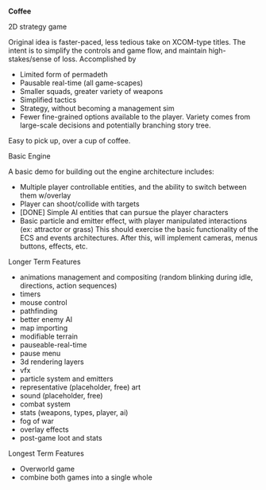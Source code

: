 # 

**Coffee**

2D strategy game

Original idea is faster-paced, less tedious take on XCOM-type titles.  The intent is to simplify the controls and game flow, and maintain high-stakes/sense of loss.  Accomplished by 
- Limited form of permadeth
- Pausable real-time (all game-scapes)
- Smaller squads, greater variety of weapons
- Simplified tactics
- Strategy, without becoming a management sim
- Fewer fine-grained options available to the player.  Variety comes from large-scale decisions and potentially branching story tree.

Easy to pick up, over a cup of coffee.

Basic Engine

A basic demo for building out the engine architecture includes:
- Multiple player controllable entities, and the ability to switch between them w/overlay
- Player can shoot/collide with targets
- [DONE] Simple AI entities that can pursue the player characters
- Basic particle and emitter effect, with player manipulated interactions (ex: attractor or grass)
This should exercise the basic functionality of the ECS and events architectures.  After this, will implement cameras, menus buttons, effects, etc.

Longer Term Features
- animations management and compositing (random blinking during idle, directions, action sequences)
- timers
- mouse control
- pathfinding
- better enemy AI
- map importing
- modifiable terrain
- pauseable-real-time
- pause menu
- 3d rendering layers
- vfx
- particle system and emitters
- representative (placeholder, free) art
- sound (placeholder, free)
- combat system
- stats (weapons, types, player, ai)
- fog of war
- overlay effects
- post-game loot and stats

Longest Term Features
- Overworld game
- combine both games into a single whole

